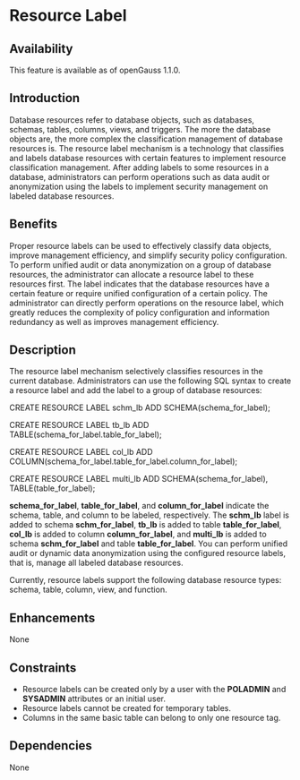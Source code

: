 # Resource Label<a name="EN-US_TOPIC_0000001135302875"></a>

## Availability<a name="section17746747"></a>

This feature is available as of openGauss 1.1.0.

## Introduction<a name="section25503003"></a>

Database resources refer to database objects, such as databases, schemas, tables, columns, views, and triggers. The more the database objects are, the more complex the classification management of database resources is. The resource label mechanism is a technology that classifies and labels database resources with certain features to implement resource classification management. After adding labels to some resources in a database, administrators can perform operations such as data audit or anonymization using the labels to implement security management on labeled database resources.

## Benefits<a name="section28200442"></a>

Proper resource labels can be used to effectively classify data objects, improve management efficiency, and simplify security policy configuration. To perform unified audit or data anonymization on a group of database resources, the administrator can allocate a resource label to these resources first. The label indicates that the database resources have a certain feature or require unified configuration of a certain policy. The administrator can directly perform operations on the resource label, which greatly reduces the complexity of policy configuration and information redundancy as well as improves management efficiency.

## Description<a name="section3730161075314"></a>

The resource label mechanism selectively classifies resources in the current database. Administrators can use the following SQL syntax to create a resource label and add the label to a group of database resources:

CREATE RESOURCE LABEL schm\_lb ADD SCHEMA\(schema\_for\_label\);

CREATE RESOURCE LABEL tb\_lb ADD TABLE\(schema\_for\_label.table\_for\_label\);

CREATE RESOURCE LABEL col\_lb ADD COLUMN\(schema\_for\_label.table\_for\_label.column\_for\_label\);

CREATE RESOURCE LABEL multi\_lb ADD SCHEMA\(schema\_for\_label\), TABLE\(table\_for\_label\);

**schema\_for\_label**,  **table\_for\_label**, and  **column\_for\_label**  indicate the schema, table, and column to be labeled, respectively. The  **schm\_lb**  label is added to schema  **schm\_for\_label**,  **tb\_lb**  is added to table  **table\_for\_label**,  **col\_lb**  is added to column  **column\_for\_label**, and  **multi\_lb**  is added to schema  **schm\_for\_label**  and table  **table\_for\_label**. You can perform unified audit or dynamic data anonymization using the configured resource labels, that is, manage all labeled database resources.

Currently, resource labels support the following database resource types: schema, table, column, view, and function.

## Enhancements<a name="section2534498"></a>

None

## Constraints<a name="section06531946143616"></a>

-   Resource labels can be created only by a user with the  **POLADMIN**  and  **SYSADMIN**  attributes or an initial user.
-   Resource labels cannot be created for temporary tables.
-   Columns in the same basic table can belong to only one resource tag.

## Dependencies<a name="section22810484"></a>

None

